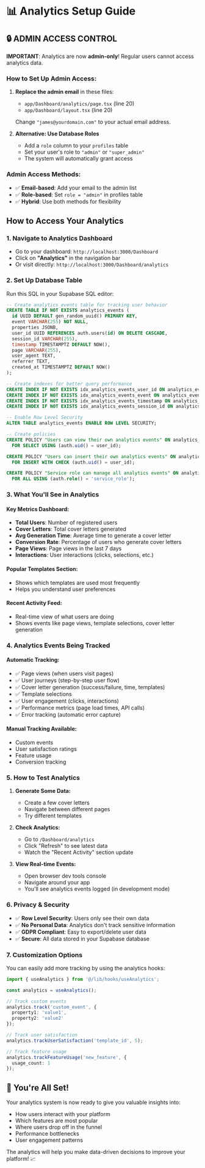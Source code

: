 # 📊 Analytics Setup Guide

## 🔒 **ADMIN ACCESS CONTROL**

**IMPORTANT**: Analytics are now **admin-only**! Regular users cannot access analytics data.

### **How to Set Up Admin Access:**

1. **Replace the admin email** in these files:
   - `app/Dashboard/analytics/page.tsx` (line 20)
   - `app/Dashboard/layout.tsx` (line 20)
   
   Change `"james@yourdomain.com"` to your actual email address.

2. **Alternative: Use Database Roles**
   - Add a `role` column to your `profiles` table
   - Set your user's role to `"admin"` or `"super_admin"`
   - The system will automatically grant access

### **Admin Access Methods:**
- ✅ **Email-based**: Add your email to the admin list
- ✅ **Role-based**: Set `role = "admin"` in profiles table
- ✅ **Hybrid**: Use both methods for flexibility

## How to Access Your Analytics

### 1. **Navigate to Analytics Dashboard**
- Go to your dashboard: `http://localhost:3000/Dashboard`
- Click on **"Analytics"** in the navigation bar
- Or visit directly: `http://localhost:3000/Dashboard/analytics`

### 2. **Set Up Database Table**
Run this SQL in your Supabase SQL editor:

```sql
-- Create analytics_events table for tracking user behavior
CREATE TABLE IF NOT EXISTS analytics_events (
  id UUID DEFAULT gen_random_uuid() PRIMARY KEY,
  event VARCHAR(255) NOT NULL,
  properties JSONB,
  user_id UUID REFERENCES auth.users(id) ON DELETE CASCADE,
  session_id VARCHAR(255),
  timestamp TIMESTAMPTZ DEFAULT NOW(),
  page VARCHAR(255),
  user_agent TEXT,
  referrer TEXT,
  created_at TIMESTAMPTZ DEFAULT NOW()
);

-- Create indexes for better query performance
CREATE INDEX IF NOT EXISTS idx_analytics_events_user_id ON analytics_events(user_id);
CREATE INDEX IF NOT EXISTS idx_analytics_events_event ON analytics_events(event);
CREATE INDEX IF NOT EXISTS idx_analytics_events_timestamp ON analytics_events(timestamp);
CREATE INDEX IF NOT EXISTS idx_analytics_events_session_id ON analytics_events(session_id);

-- Enable Row Level Security
ALTER TABLE analytics_events ENABLE ROW LEVEL SECURITY;

-- Create policies
CREATE POLICY "Users can view their own analytics events" ON analytics_events
  FOR SELECT USING (auth.uid() = user_id);

CREATE POLICY "Users can insert their own analytics events" ON analytics_events
  FOR INSERT WITH CHECK (auth.uid() = user_id);

CREATE POLICY "Service role can manage all analytics events" ON analytics_events
  FOR ALL USING (auth.role() = 'service_role');
```

### 3. **What You'll See in Analytics**

#### **Key Metrics Dashboard:**
- **Total Users**: Number of registered users
- **Cover Letters**: Total cover letters generated
- **Avg Generation Time**: Average time to generate a cover letter
- **Conversion Rate**: Percentage of users who generate cover letters
- **Page Views**: Page views in the last 7 days
- **Interactions**: User interactions (clicks, selections, etc.)

#### **Popular Templates Section:**
- Shows which templates are used most frequently
- Helps you understand user preferences

#### **Recent Activity Feed:**
- Real-time view of what users are doing
- Shows events like page views, template selections, cover letter generation

### 4. **Analytics Events Being Tracked**

#### **Automatic Tracking:**
- ✅ Page views (when users visit pages)
- ✅ User journeys (step-by-step user flow)
- ✅ Cover letter generation (success/failure, time, templates)
- ✅ Template selections
- ✅ User engagement (clicks, interactions)
- ✅ Performance metrics (page load times, API calls)
- ✅ Error tracking (automatic error capture)

#### **Manual Tracking Available:**
- Custom events
- User satisfaction ratings
- Feature usage
- Conversion tracking

### 5. **How to Test Analytics**

1. **Generate Some Data:**
   - Create a few cover letters
   - Navigate between different pages
   - Try different templates

2. **Check Analytics:**
   - Go to `/Dashboard/analytics`
   - Click "Refresh" to see latest data
   - Watch the "Recent Activity" section update

3. **View Real-time Events:**
   - Open browser dev tools console
   - Navigate around your app
   - You'll see analytics events logged (in development mode)

### 6. **Privacy & Security**

- ✅ **Row Level Security**: Users only see their own data
- ✅ **No Personal Data**: Analytics don't track sensitive information
- ✅ **GDPR Compliant**: Easy to export/delete user data
- ✅ **Secure**: All data stored in your Supabase database

### 7. **Customization Options**

You can easily add more tracking by using the analytics hooks:

```typescript
import { useAnalytics } from '@/lib/hooks/useAnalytics';

const analytics = useAnalytics();

// Track custom events
analytics.track('custom_event', { 
  property1: 'value1',
  property2: 'value2' 
});

// Track user satisfaction
analytics.trackUserSatisfaction('template_id', 5);

// Track feature usage
analytics.trackFeatureUsage('new_feature', { 
  usage_count: 1 
});
```

## 🎯 **You're All Set!**

Your analytics system is now ready to give you valuable insights into:
- How users interact with your platform
- Which features are most popular
- Where users drop off in the funnel
- Performance bottlenecks
- User engagement patterns

The analytics will help you make data-driven decisions to improve your platform! 📈
